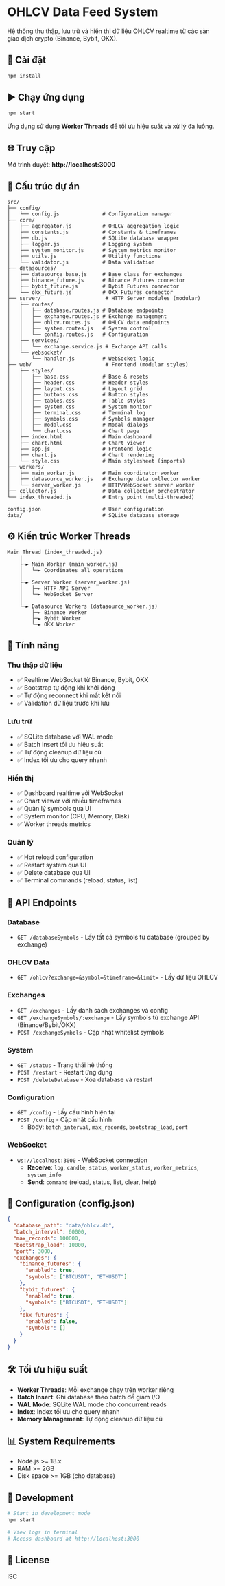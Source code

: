 # OHLCV Data Feed System

Hệ thống thu thập, lưu trữ và hiển thị dữ liệu OHLCV realtime từ các sàn giao dịch crypto (Binance, Bybit, OKX).

## 🚀 Cài đặt

```bash
npm install
```

## ▶️ Chạy ứng dụng

```bash
npm start
```

Ứng dụng sử dụng **Worker Threads** để tối ưu hiệu suất và xử lý đa luồng.

## 🌐 Truy cập

Mở trình duyệt: **http://localhost:3000**

## 📁 Cấu trúc dự án

```
src/
├── config/
│   └── config.js              # Configuration manager
├── core/
│   ├── aggregator.js          # OHLCV aggregation logic
│   ├── constants.js           # Constants & timeframes
│   ├── db.js                  # SQLite database wrapper
│   ├── logger.js              # Logging system
│   ├── system_monitor.js      # System metrics monitor
│   ├── utils.js               # Utility functions
│   └── validator.js           # Data validation
├── datasources/
│   ├── datasource_base.js     # Base class for exchanges
│   ├── binance_future.js      # Binance Futures connector
│   ├── bybit_future.js        # Bybit Futures connector
│   └── okx_future.js          # OKX Futures connector
├── server/                     # HTTP Server modules (modular)
│   ├── routes/
│   │   ├── database.routes.js # Database endpoints
│   │   ├── exchange.routes.js # Exchange management
│   │   ├── ohlcv.routes.js    # OHLCV data endpoints
│   │   ├── system.routes.js   # System control
│   │   └── config.routes.js   # Configuration
│   ├── services/
│   │   └── exchange.service.js # Exchange API calls
│   └── websocket/
│       └── handler.js         # WebSocket logic
├── web/                        # Frontend (modular styles)
│   ├── styles/
│   │   ├── base.css           # Base & resets
│   │   ├── header.css         # Header styles
│   │   ├── layout.css         # Layout grid
│   │   ├── buttons.css        # Button styles
│   │   ├── tables.css         # Table styles
│   │   ├── system.css         # System monitor
│   │   ├── terminal.css       # Terminal log
│   │   ├── symbols.css        # Symbols manager
│   │   ├── modal.css          # Modal dialogs
│   │   └── chart.css          # Chart page
│   ├── index.html             # Main dashboard
│   ├── chart.html             # Chart viewer
│   ├── app.js                 # Frontend logic
│   ├── chart.js               # Chart rendering
│   └── style.css              # Main stylesheet (imports)
├── workers/
│   ├── main_worker.js         # Main coordinator worker
│   ├── datasource_worker.js   # Exchange data collector worker
│   └── server_worker.js       # HTTP/WebSocket server worker
├── collector.js               # Data collection orchestrator
└── index_threaded.js          # Entry point (multi-threaded)

config.json                    # User configuration
data/                          # SQLite database storage
```

## ⚙️ Kiến trúc Worker Threads

```
Main Thread (index_threaded.js)
    │
    ├─► Main Worker (main_worker.js)
    │   └─► Coordinates all operations
    │
    ├─► Server Worker (server_worker.js)
    │   ├─► HTTP API Server
    │   └─► WebSocket Server
    │
    └─► Datasource Workers (datasource_worker.js)
        ├─► Binance Worker
        ├─► Bybit Worker
        └─► OKX Worker
```

## 🎯 Tính năng

### Thu thập dữ liệu
- ✅ Realtime WebSocket từ Binance, Bybit, OKX
- ✅ Bootstrap tự động khi khởi động
- ✅ Tự động reconnect khi mất kết nối
- ✅ Validation dữ liệu trước khi lưu

### Lưu trữ
- ✅ SQLite database với WAL mode
- ✅ Batch insert tối ưu hiệu suất
- ✅ Tự động cleanup dữ liệu cũ
- ✅ Index tối ưu cho query nhanh

### Hiển thị
- ✅ Dashboard realtime với WebSocket
- ✅ Chart viewer với nhiều timeframes
- ✅ Quản lý symbols qua UI
- ✅ System monitor (CPU, Memory, Disk)
- ✅ Worker threads metrics

### Quản lý
- ✅ Hot reload configuration
- ✅ Restart system qua UI
- ✅ Delete database qua UI
- ✅ Terminal commands (reload, status, list)

## 🔌 API Endpoints

### Database
- `GET /databaseSymbols` - Lấy tất cả symbols từ database (grouped by exchange)

### OHLCV Data
- `GET /ohlcv?exchange=&symbol=&timeframe=&limit=` - Lấy dữ liệu OHLCV

### Exchanges
- `GET /exchanges` - Lấy danh sách exchanges và config
- `GET /exchangeSymbols/:exchange` - Lấy symbols từ exchange API (Binance/Bybit/OKX)
- `POST /exchangeSymbols` - Cập nhật whitelist symbols

### System
- `GET /status` - Trạng thái hệ thống
- `POST /restart` - Restart ứng dụng
- `POST /deleteDatabase` - Xóa database và restart

### Configuration
- `GET /config` - Lấy cấu hình hiện tại
- `POST /config` - Cập nhật cấu hình
  - Body: `batch_interval`, `max_records`, `bootstrap_load`, `port`

### WebSocket
- `ws://localhost:3000` - WebSocket connection
  - **Receive**: `log`, `candle`, `status`, `worker_status`, `worker_metrics`, `system_info`
  - **Send**: `command` (reload, status, list, clear, help)

## 📝 Configuration (config.json)

```json
{
  "database_path": "data/ohlcv.db",
  "batch_interval": 60000,
  "max_records": 100000,
  "bootstrap_load": 10000,
  "port": 3000,
  "exchanges": {
    "binance_futures": {
      "enabled": true,
      "symbols": ["BTCUSDT", "ETHUSDT"]
    },
    "bybit_futures": {
      "enabled": true,
      "symbols": ["BTCUSDT", "ETHUSDT"]
    },
    "okx_futures": {
      "enabled": false,
      "symbols": []
    }
  }
}
```

## 🛠️ Tối ưu hiệu suất

- **Worker Threads**: Mỗi exchange chạy trên worker riêng
- **Batch Insert**: Ghi database theo batch để giảm I/O
- **WAL Mode**: SQLite WAL mode cho concurrent reads
- **Index**: Index tối ưu cho query nhanh
- **Memory Management**: Tự động cleanup dữ liệu cũ

## 📊 System Requirements

- Node.js >= 18.x
- RAM >= 2GB
- Disk space >= 1GB (cho database)

## 🔧 Development

```bash
# Start in development mode
npm start

# View logs in terminal
# Access dashboard at http://localhost:3000
```

## 📄 License

ISC

